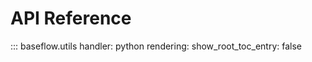 # API Reference

::: baseflow.utils
    handler: python
    rendering:
      show_root_toc_entry: false